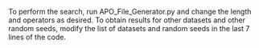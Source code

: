 To perform the search, run APO_File_Generator.py and change the length and operators as desired. To obtain results for other datasets and other random seeds, modify the list of datasets and random seeds in the last 7 lines of the code.
